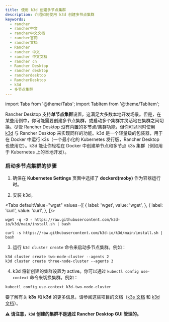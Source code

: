 ```yaml
---
title: 使用 k3d 创建多节点集群
description: 介绍如何使用 k3d 创建多节点集群
keywords:
  - rancher
  - rancher中文
  - rancher中文文档
  - rancher官网
  - rancher文档
  - Rancher
  - rancher 中文
  - rancher 中文文档
  - rancher cn
  - Rancher Desktop
  - rancher desktop
  - rancherdesktop
  - RancherDesktop
  - k3d 
  - 多节点集群
---
```


import Tabs from '@theme/Tabs';
import TabItem from '@theme/TabItem';

Rancher Desktop 支持**单节点集群**设置，这满足大多数本地开发场景。但是，在某些用例中，你可能需要创建多节点集群，或启动多个集群并灵活地在集群之间切换。尽管 Rancher Desktop 没有内置的多节点/集群功能，但你可以同时使用 [k3d](https://k3d.io) 与 Rancher Desktop 来实现同样的功能。k3d 是一个轻量级的包装器，用于在 Docker 中运行 k3s（一个最小化的 Kubernetes 发行版，Rancher Desktop 也使用它）。k3d 能让你轻松在 Docker 中创建单节点和多节点 k3s 集群（例如用于 Kubernetes 上的本地开发）。

### 启动多节点集群的步骤

1. 确保在 **Kubernetes Settings** 页面中选择了 **dockerd(moby)** 作为容器运行时。

2. 安装 k3d。

<Tabs
defaultValue="wget"
values={[
{ label: 'wget', value: 'wget', },
{ label: 'curl', value: 'curl', },
]}>
<TabItem value="wget">

```
wget -q -O - https://raw.githubusercontent.com/k3d-io/k3d/main/install.sh | bash
```

</TabItem>
  <TabItem value="curl">

```
curl -s https://raw.githubusercontent.com/k3d-io/k3d/main/install.sh | bash
```

</TabItem>
</Tabs>

3. 运行 `k3d cluster create` 命令来启动多节点集群。例如：

```
k3d cluster create two-node-cluster --agents 2
k3d cluster create three-node-cluster --agents 3
```

4. k3d 将新创建的集群设置为 active。你可以通过 `kubectl config use-context` 命令来切换集群。例如：

```
kubectl config use-context k3d-two-node-cluster
```
要了解有关 **k3s** 和 **k3d** 的更多信息，请参阅这些项目的文档（[k3s 文档](https://rancher.com/docs/k3s/latest/en/) 和 [k3d 文档](https://k3d.io/)）。

**:warning: 请注意，`k3d` 创建的集群不是通过 Rancher Desktop GUI 管理的。**
